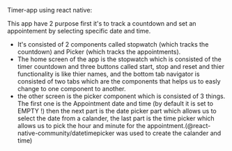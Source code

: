 Timer-app using react native:

This app have 2 purpose first it's to track a countdown and set an appointement by selecting specific date and time.
- It's consisted of 2 components called stopwatch (which tracks the countdown) and Picker (which tracks the appointments).
- The home screen of the app is the stopwatch which is consisted of the timer countdown and three buttons called start, stop and reset and thier functionality is like thier names, and the bottom tab navigator is consisted of two tabs which are the components that helps us to easly change to one component to another.
- the other screen is the picker component which is consisted of 3 things. The first one is the Appointment date and time (by default it is set to EMPTY !) then the next part is the date picker part which allows us to select the date from a calander, the last part is the time picker which allows us to pick the hour and minute for the appointment.(@react-native-community/datetimepicker was used to create the calander and time)
